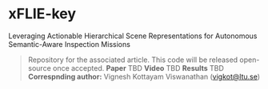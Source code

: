 # xFLIE-key
Leveraging Actionable Hierarchical Scene Representations for Autonomous Semantic-Aware Inspection Missions
> Repository for the associated article. This code will be released open-source once accepted.
**Paper**
> TBD
**Video**
> TBD
**Results**
> TBD
**Correspnding author:**
> Vignesh Kottayam Viswanathan (vigkot@ltu.se)
